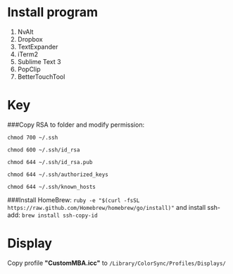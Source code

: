 Install program
===============

1. NvAlt
2. Dropbox
3. TextExpander
4. iTerm2
5. Sublime Text 3
6. PopClip
7. BetterTouchTool

Key
===============

###Copy RSA to folder and modify permission:

`chmod 700 ~/.ssh`

`chmod 600 ~/.ssh/id_rsa`

`chmod 644 ~/.ssh/id_rsa.pub`

`chmod 644 ~/.ssh/authorized_keys`

`chmod 644 ~/.ssh/known_hosts`

###Install HomeBrew:
`ruby -e "$(curl -fsSL https://raw.github.com/Homebrew/homebrew/go/install)"`
and install ssh-add: `brew install ssh-copy-id`

Display
===============
Copy profile **"CustomMBA.icc"** to `/Library/ColorSync/Profiles/Displays/`
